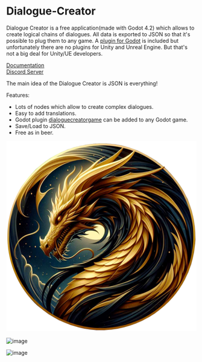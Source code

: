 # Dialogue-Creator

Dialogue Creator is a free application(made with Godot 4.2) which allows to create logical chains of dialogues. All data is exported to JSON so that it's possible to plug them to any game. A [plugin for Godot](https://github.com/mifth/Dialogue-Creator/tree/main/addons/dialoguecreatorgame) is included but unfortunately there are no plugins for Unity and Unreal Engine. But that's not a big deal for Unity/UE developers.

[Documentation](https://github.com/mifth/Dialogue-Creator/wiki/Dialogue-Creator)  
[Discord Server](https://discord.com/invite/MrK5aw7k7S)

The main idea of the Dialogue Creator is JSON is everything!

Features:
- Lots of nodes which allow to create complex dialogues.
- Easy to add translations.
- Godot plugin [dialoguecreatorgame](https://github.com/mifth/Dialogue-Creator/tree/main/addons/dialoguecreatorgame) can be added to any Godot game.
- Save/Load to JSON.
- Free as in beer.

![Image](https://github.com/mifth/Dialogue-Creator/blob/5d593e442df2b58369fdbcca4bb9a961a7729a3e/addons/dialoguecreator/Resources/Main/Splash.png)

![image](https://github.com/mifth/Dialogue-Creator/assets/2251298/cfb109a3-3cc8-4885-a6b4-37b99eb7e461)


![image](https://github.com/mifth/Dialogue-Creator/assets/2251298/9e2cdc59-3d34-41c8-8834-19510b02075a)


